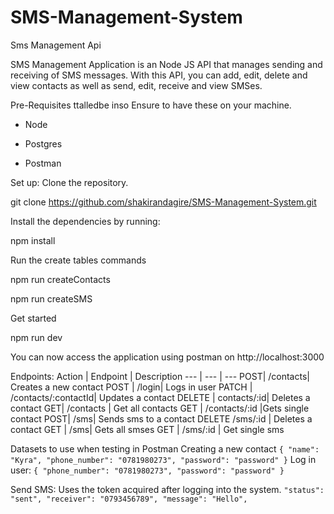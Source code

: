 # SMS-Management-System
Sms Management Api

SMS Management Application is an Node JS API that manages sending and receiving of SMS messages. With this API, you can add, edit, delete and view contacts as well as send, edit, receive and view SMSes.

Pre-Requisites ttalledbe inso 
Ensure to have these on your machine.

- Node

- Postgres

- Postman


Set up:
Clone the repository.

git clone https://github.com/shakirandagire/SMS-Management-System.git

Install the dependencies by running:

npm install

Run the create tables commands

npm run createContacts

npm run createSMS

Get started

npm run dev

You can now access the application using postman on http://localhost:3000


Endpoints:
Action | Endpoint | Description
--- | --- | ---
POST| /contacts| Creates a new contact
POST | /login| Logs in user
PATCH | /contacts/:contactId| Updates a contact
DELETE | contacts/:id| Deletes a contact
GET| /contacts | Get all contacts
GET | /contacts/:id	|Gets single contact
POST| /sms|	Sends sms to a contact
DELETE /sms/:id	| Deletes a contact
GET | /sms|	Gets all smses
GET | /sms/:id | Get single sms

Datasets to use when testing in Postman
Creating a new contact
`{
    "name": "Kyra",
    "phone_number": "0781980273",
    "password": "password"
 }`
Log in user:
 `{
    "phone_number": "0781980273",
    "password": "password"
 }`

Send SMS:
Uses the token acquired after logging into the system.
    `"status": "sent",
    "receiver": "0793456789",
    "message": "Hello",
        `